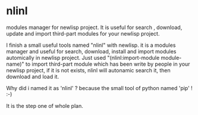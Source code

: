 # nlinl
modules manager for newlisp project. It is useful for search , download, update and import third-part modules for your newlisp project.

I finish a small useful tools named "nlinl" with newlisp. it is a modules manager and useful for search, download, install and import modules automically in newlisp project. Just used "(nlinl:import-module module-name)" to import third-part module which has been write by people in your newlisp project, if it is not exists, nlinl will autonamic search it, then download and load it. 

Why did i named it as 'nlinl' ? because the small tool of python named 'pip' ! :-)

It is the step one of whole plan. 
